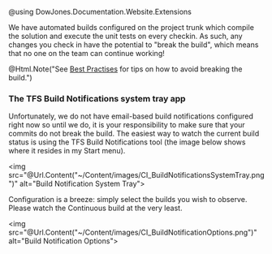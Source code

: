 ﻿@using DowJones.Documentation.Website.Extensions

We have automated builds configured on the project trunk which compile
the solution and execute the unit tests on every checkin. As such, any
changes you check in have the potential to "break the build", which
means that no one on the team can continue working!

@Html.Note("See <a href='#bestpractices'>Best Practises</a> for tips on how to avoid breaking the build.")

### The TFS Build Notifications system tray app

Unfortunately, we do not have email-based build notifications configured
right now so until we do, it is your responsibility to make sure that
your commits do not break the build. The easiest way to watch the
current build status is using the TFS Build Notifications tool (the
image below shows where it resides in my Start menu).

<img src="@Url.Content("~/Content/images/CI_BuildNotificationsSystemTray.png")" alt="Build Notification System Tray">

Configuration is a breeze: simply select the builds you wish to observe.
Please watch the Continuous build at the very least.

<img src="@Url.Content("~/Content/images/CI_BuildNotificationOptions.png")" alt="Build Notification Options">

